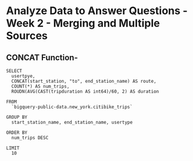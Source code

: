 # Analyze Data to Answer Questions - Week 2 - Merging and Multiple Sources


## CONCAT Function- 
```
SELECT
  usertpye, 
  CONCAT(start_station, "to", end_station_name) AS route, 
  COUNT(*) AS num_trips, 
  ROUDN(AVG(CAST(tripduration AS int64)/60, 2) AS duration

FROM
  `bigquery-public-data.new_york.citibike_trips`

GROUP BY
  start_station_name, end_station_name, usertype

ORDER BY
  num_trips DESC
 
LIMIT
  10
 ``` 
  
